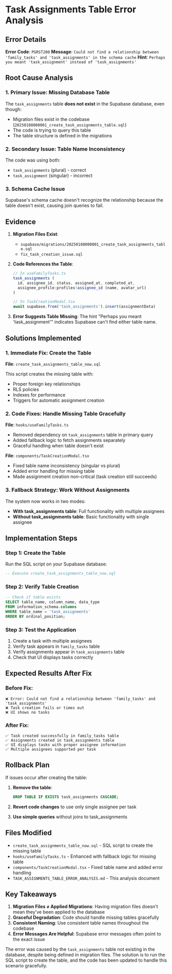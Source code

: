 # Task Assignments Table Error Analysis

## Error Details

**Error Code**: `PGRST200`
**Message**: `Could not find a relationship between 'family_tasks' and 'task_assignments' in the schema cache`
**Hint**: `Perhaps you meant 'task_assignment' instead of 'task_assignments'`

## Root Cause Analysis

### 1. **Primary Issue**: Missing Database Table
The `task_assignments` table **does not exist** in the Supabase database, even though:
- Migration files exist in the codebase (`20250108000001_create_task_assignments_table.sql`)
- The code is trying to query this table
- The table structure is defined in the migrations

### 2. **Secondary Issue**: Table Name Inconsistency
The code was using both:
- `task_assignments` (plural) - correct
- `task_assignment` (singular) - incorrect

### 3. **Schema Cache Issue**
Supabase's schema cache doesn't recognize the relationship because the table doesn't exist, causing join queries to fail.

## Evidence

1. **Migration Files Exist**: 
   - `supabase/migrations/20250108000001_create_task_assignments_table.sql`
   - `fix_task_creation_issue.sql`

2. **Code References the Table**:
   ```typescript
   // In useFamilyTasks.ts
   task_assignments (
     id, assignee_id, status, assigned_at, completed_at,
     assignee_profile:profiles!assignee_id (name, avatar_url)
   )
   
   // In TaskCreationModal.tsx
   await supabase.from('task_assignments').insert(assignmentData)
   ```

3. **Error Suggests Table Missing**: The hint "Perhaps you meant 'task_assignment'" indicates Supabase can't find either table name.

## Solutions Implemented

### 1. **Immediate Fix**: Create the Table
**File**: `create_task_assignments_table_now.sql`

This script creates the missing table with:
- Proper foreign key relationships
- RLS policies
- Indexes for performance
- Triggers for automatic assignment creation

### 2. **Code Fixes**: Handle Missing Table Gracefully
**File**: `hooks/useFamilyTasks.ts`

- Removed dependency on `task_assignments` table in primary query
- Added fallback logic to fetch assignments separately
- Graceful handling when table doesn't exist

**File**: `components/TaskCreationModal.tsx`

- Fixed table name inconsistency (singular vs plural)
- Added error handling for missing table
- Made assignment creation non-critical (task creation still succeeds)

### 3. **Fallback Strategy**: Work Without Assignments
The system now works in two modes:
- **With task_assignments table**: Full functionality with multiple assignees
- **Without task_assignments table**: Basic functionality with single assignee

## Implementation Steps

### Step 1: Create the Table
Run the SQL script on your Supabase database:
```sql
-- Execute create_task_assignments_table_now.sql
```

### Step 2: Verify Table Creation
```sql
-- Check if table exists
SELECT table_name, column_name, data_type 
FROM information_schema.columns 
WHERE table_name = 'task_assignments' 
ORDER BY ordinal_position;
```

### Step 3: Test the Application
1. Create a task with multiple assignees
2. Verify task appears in `family_tasks` table
3. Verify assignments appear in `task_assignments` table
4. Check that UI displays tasks correctly

## Expected Results After Fix

### Before Fix:
```
❌ Error: Could not find a relationship between 'family_tasks' and 'task_assignments'
❌ Task creation fails or times out
❌ UI shows no tasks
```

### After Fix:
```
✅ Task created successfully in family_tasks table
✅ Assignments created in task_assignments table
✅ UI displays tasks with proper assignee information
✅ Multiple assignees supported per task
```

## Rollback Plan

If issues occur after creating the table:

1. **Remove the table**:
   ```sql
   DROP TABLE IF EXISTS task_assignments CASCADE;
   ```

2. **Revert code changes** to use only single assignee per task

3. **Use simple queries** without joins to task_assignments

## Files Modified

- `create_task_assignments_table_now.sql` - SQL script to create the missing table
- `hooks/useFamilyTasks.ts` - Enhanced with fallback logic for missing table
- `components/TaskCreationModal.tsx` - Fixed table name and added error handling
- `TASK_ASSIGNMENTS_TABLE_ERROR_ANALYSIS.md` - This analysis document

## Key Takeaways

1. **Migration Files ≠ Applied Migrations**: Having migration files doesn't mean they've been applied to the database
2. **Graceful Degradation**: Code should handle missing tables gracefully
3. **Consistent Naming**: Use consistent table names throughout the codebase
4. **Error Messages Are Helpful**: Supabase error messages often point to the exact issue

The error was caused by the `task_assignments` table not existing in the database, despite being defined in migration files. The solution is to run the SQL script to create the table, and the code has been updated to handle this scenario gracefully.
